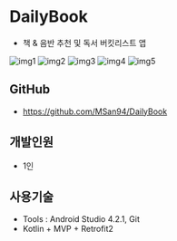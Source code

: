 # DailyBook
- 책 & 음반 추천 및 독서 버킷리스트 앱

![img1](https://user-images.githubusercontent.com/81352078/136947064-a18f7ad8-afbb-4615-b462-4913bf6be27c.png)
![img2](https://user-images.githubusercontent.com/81352078/136947077-a14091fb-ec36-418b-9245-f18716ef1c75.png)
![img3](https://user-images.githubusercontent.com/81352078/136947080-d192e452-5822-4d46-bdad-cb883a4e8a16.png)
![img4](https://user-images.githubusercontent.com/81352078/136947086-b829698d-e29b-47fb-8c62-99f29c7685ba.png)
![img5](https://user-images.githubusercontent.com/81352078/136947090-d3ff0ebc-82fb-49c8-b4a1-ba9a1597d061.png)

## GitHub
- https://github.com/MSan94/DailyBook

## 개발인원
- 1인

## 사용기술
- Tools : Android Studio 4.2.1, Git
- Kotlin + MVP + Retrofit2

